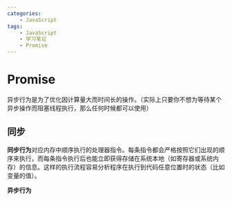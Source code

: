 ```yaml
---
categories:
    - JavaScript
tags:
    - JavaScript
    - 学习笔记
    - Promise
---
```


# Promise

异步行为是为了优化因计算量大而时间长的操作。（实际上只要你不想为等待某个异步操作而阻塞线程执行，那么任何时候都可以使用）

## 同步

**同步行为**对应内存中顺序执行的处理器指令。每条指令都会严格按照它们出现的顺序来执行，而每条指令执行后也能立即获得存储在系统本地（如寄存器或系统内存）的信息。这样的执行流程容易分析程序在执行到代码任意位置时的状态（比如变量的值）。

**异步行为**








